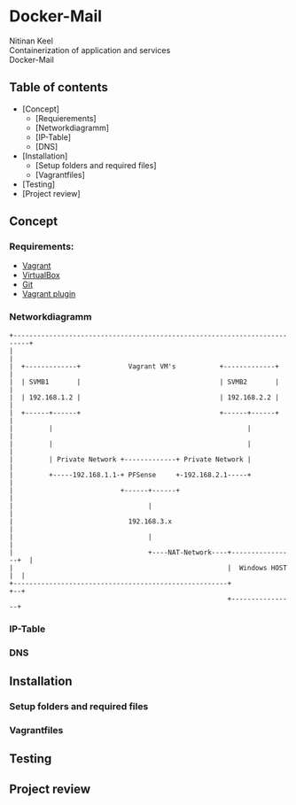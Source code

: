 # Docker-Mail

Nitinan Keel </br>
Containerization of application and services </br>
Docker-Mail

## Table of contents
* [Concept]
  * [Requierements]
  * [Networkdiagramm]
  * [IP-Table]
  * [DNS]
* [Installation]
  * [Setup folders and required files]
  * [Vagrantfiles]
* [Testing]
* [Project review]

## Concept

### Requirements:
* [Vagrant](https://www.vagrantup.com/downloads.html)
* [VirtualBox](https://www.virtualbox.org/wiki/Downloads)
* [Git](https://git-scm.com/download/win)
* [Vagrant plugin](https://github.com/leighmcculloch/vagrant-docker-compose)

### Networkdiagramm
```
+--------------------------------------------------------------------------+
|                                                                          |
|  +-------------+            Vagrant VM's           +-------------+       |
|  | SVMB1       |                                   | SVMB2       |       |
|  | 192.168.1.2 |                                   | 192.168.2.2 |       |
|  +------+------+                                   +------+------+       |
|         |                                                 |              |
|         |                                                 |              |
|         | Private Network +-------------+ Private Network |              |
|         +-----192.168.1.1-+ PFSense     +-192.168.2.1-----+              |
|                           +------+------+                                |
|                                  |                                       |
|                             192.168.3.x                                  |
|                                  |                                       |
|                                  +----NAT-Network----+----------------+  |
|                                                      |  Windows HOST  |  |
+------------------------------------------------------+                +--+
                                                       +----------------+

```
### IP-Table

### DNS

## Installation

### Setup folders and required files

### Vagrantfiles

## Testing

## Project review